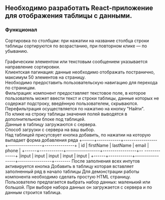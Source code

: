 <h2>Необходимо разработать React-приложение для отображения таблицы с данными.</h2> 
<h3>Функционал</h3>

Сортировка по столбцам: при нажатии на название столбца строки таблицы сортируются по возрастанию, при повторном клике — по убыванию.</br>
</br>Графическим элементом или текстовым сообщением указывается направление сортировки.
</br>Клиентская пагинация: данные необходимо отображать постранично, максимум 50 элементов на страницу. 
</br>Необходимо предоставить пользовательскую навигацию для перехода по страницам.
</br>Фильтрация: компонент предоставляет текстовое поле, в которое пользователь может ввести текст и строки таблицы, данные которых не содержат подстроку, введённую пользователем, скрываются. Перефильтрация осуществляется по нажатию на кнопку "Найти".
</br>По клике на строку таблицы значения полей выводятся в дополнительном блоке под таблицей.
</br>Данные в таблицу загружаются с сервера. 
</br>Способ загрузки с сервера на ваш выбор.
</br>Над таблицей присутсвует кнопка добавить, по нажатии на которую выпадает форма добавления ряда 
+------+------------+-----------------+-----------------+---------------+ | id | firstName | lastName | email | phone | +------+------------+-----------------+-----------------+--                                                           -------------+ |input | input | input | input | input | +------+------------+-----------------+-----------------+--------
После заполнения всех инпутов активируется кнопка Добавить в таблицу которая вставляет заполненный ряд в начало таблицы
Для демонстрации работы компонента необходимо сделать простую HTML страницу. Пользователю предлагается выбрать набор данных: маленький или большой. При выборе набора данных он загружается с сервера и по данным строится таблица.
